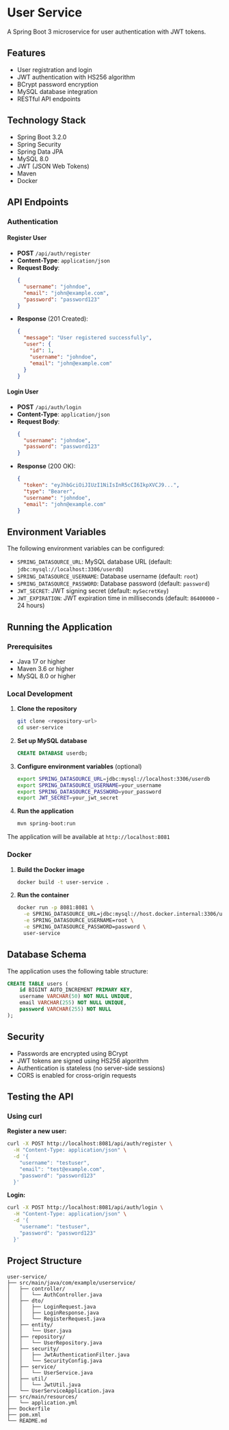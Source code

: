 # User Service

A Spring Boot 3 microservice for user authentication with JWT tokens.

## Features

- User registration and login
- JWT authentication with HS256 algorithm
- BCrypt password encryption
- MySQL database integration
- RESTful API endpoints

## Technology Stack

- Spring Boot 3.2.0
- Spring Security
- Spring Data JPA
- MySQL 8.0
- JWT (JSON Web Tokens)
- Maven
- Docker

## API Endpoints

### Authentication

#### Register User
- **POST** `/api/auth/register`
- **Content-Type**: `application/json`
- **Request Body**:
  ```json
  {
    "username": "johndoe",
    "email": "john@example.com",
    "password": "password123"
  }
  ```
- **Response** (201 Created):
  ```json
  {
    "message": "User registered successfully",
    "user": {
      "id": 1,
      "username": "johndoe",
      "email": "john@example.com"
    }
  }
  ```

#### Login User
- **POST** `/api/auth/login`
- **Content-Type**: `application/json`
- **Request Body**:
  ```json
  {
    "username": "johndoe",
    "password": "password123"
  }
  ```
- **Response** (200 OK):
  ```json
  {
    "token": "eyJhbGciOiJIUzI1NiIsInR5cCI6IkpXVCJ9...",
    "type": "Bearer",
    "username": "johndoe",
    "email": "john@example.com"
  }
  ```

## Environment Variables

The following environment variables can be configured:

- `SPRING_DATASOURCE_URL`: MySQL database URL (default: `jdbc:mysql://localhost:3306/userdb`)
- `SPRING_DATASOURCE_USERNAME`: Database username (default: `root`)
- `SPRING_DATASOURCE_PASSWORD`: Database password (default: `password`)
- `JWT_SECRET`: JWT signing secret (default: `mySecretKey`)
- `JWT_EXPIRATION`: JWT expiration time in milliseconds (default: `86400000` - 24 hours)

## Running the Application

### Prerequisites

- Java 17 or higher
- Maven 3.6 or higher
- MySQL 8.0 or higher

### Local Development

1. **Clone the repository**
   ```bash
   git clone <repository-url>
   cd user-service
   ```

2. **Set up MySQL database**
   ```sql
   CREATE DATABASE userdb;
   ```

3. **Configure environment variables** (optional)
   ```bash
   export SPRING_DATASOURCE_URL=jdbc:mysql://localhost:3306/userdb
   export SPRING_DATASOURCE_USERNAME=your_username
   export SPRING_DATASOURCE_PASSWORD=your_password
   export JWT_SECRET=your_jwt_secret
   ```

4. **Run the application**
   ```bash
   mvn spring-boot:run
   ```

The application will be available at `http://localhost:8081`

### Docker

1. **Build the Docker image**
   ```bash
   docker build -t user-service .
   ```

2. **Run the container**
   ```bash
   docker run -p 8081:8081 \
     -e SPRING_DATASOURCE_URL=jdbc:mysql://host.docker.internal:3306/userdb \
     -e SPRING_DATASOURCE_USERNAME=root \
     -e SPRING_DATASOURCE_PASSWORD=password \
     user-service
   ```

## Database Schema

The application uses the following table structure:

```sql
CREATE TABLE users (
    id BIGINT AUTO_INCREMENT PRIMARY KEY,
    username VARCHAR(50) NOT NULL UNIQUE,
    email VARCHAR(255) NOT NULL UNIQUE,
    password VARCHAR(255) NOT NULL
);
```

## Security

- Passwords are encrypted using BCrypt
- JWT tokens are signed using HS256 algorithm
- Authentication is stateless (no server-side sessions)
- CORS is enabled for cross-origin requests

## Testing the API

### Using curl

**Register a new user:**
```bash
curl -X POST http://localhost:8081/api/auth/register \
  -H "Content-Type: application/json" \
  -d '{
    "username": "testuser",
    "email": "test@example.com",
    "password": "password123"
  }'
```

**Login:**
```bash
curl -X POST http://localhost:8081/api/auth/login \
  -H "Content-Type: application/json" \
  -d '{
    "username": "testuser",
    "password": "password123"
  }'
```

## Project Structure

```
user-service/
├── src/main/java/com/example/userservice/
│   ├── controller/
│   │   └── AuthController.java
│   ├── dto/
│   │   ├── LoginRequest.java
│   │   ├── LoginResponse.java
│   │   └── RegisterRequest.java
│   ├── entity/
│   │   └── User.java
│   ├── repository/
│   │   └── UserRepository.java
│   ├── security/
│   │   ├── JwtAuthenticationFilter.java
│   │   └── SecurityConfig.java
│   ├── service/
│   │   └── UserService.java
│   ├── util/
│   │   └── JwtUtil.java
│   └── UserServiceApplication.java
├── src/main/resources/
│   └── application.yml
├── Dockerfile
├── pom.xml
└── README.md
```
